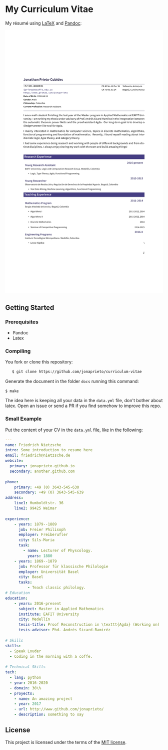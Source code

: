 # My Curriculum Vitae

My résumé using [LaTeX](https://www.latex-project.org) and [Pandoc](http://pandoc.org):

  ![](assets/cv.png)

## Getting Started

### Prerequisites

* Pandoc
* Latex


### Compiling

You fork or clone this repository:

```Bash
   $ git clone https://github.com/jonaprieto/curriculum-vitae
```

Generate the document in the folder `docs` running this command:

```
$ make
```

The idea here is keeping all your data in the `data.yml` file, don't bother
about latex. Open an issue or send a PR if you find somehow to improve this
repo.

### Small Example

Put the content of your CV in the `data.yml` file, like in the following:

```YAML
---
name: Friedrich Nietzsche
intro: Some introduction to resume here
email: friedrich@nietzsche.de
website:
  primary: jonaprieto.github.io
  secondary: another.github.com

phone:
    primary: +49 (0) 3643-545-630
    secondary: +49 (0) 3643-545-639
address:
    line1: Humboldtstr. 36
    line2: 99425 Weimar

experience:
    - years: 1879--1889
      job: Freier Philisoph
      employer: Freiberufler
      city: Sils-Maria
      task:
        - name: Lecturer of Physcology.
          years: 1880
    - years: 1869--1879
      job: Professor für klassische Philologie
      employer: Universität Basel
      city: Basel
      tasks:
          - Teach classic philology.
# Education
education:
    - years: 2016-present
      subject: Master in Applied Mathematics
      institute: EAFIT University
      city: Medellín
      tesis-title: Proof Reconstruction in \texttt{Agda} (Working on)
      tesis-advisor: Phd. Andrés Sicard-Ramiréz

# Skills
skills:
  - Speak Louder
  - Coding in the morning with a coffe.

# Technical Skills
tech:
  - lang: python
  - year: 2016-2020
  - domain: 30\%
  - proyects:
    - name: An amazing project
    - year: 2017
    - url: http://www.github.com/jonaprieto/
    - description: something to say
```

## License

This project is licensed under the terms of the [MIT license](https://opensource.org/licenses/MIT).
